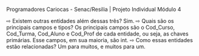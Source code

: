 Programadores Cariocas - Senac/Resilia |
Projeto Individual Módulo 4

⇨ Existem outras entidades além dessas três? Sim.
⇨ Quais são os principais campos e tipos? Os principais campos são o Cod_Curso, Cod_Turma, Cod_Aluno e Cod_Prof de cada entidade, ou seja, as chaves primárias. Esse campos, em sua maioria, são int.
⇨ Como essas entidades estão relacionadas? Um para muitos, e muitos para um.
